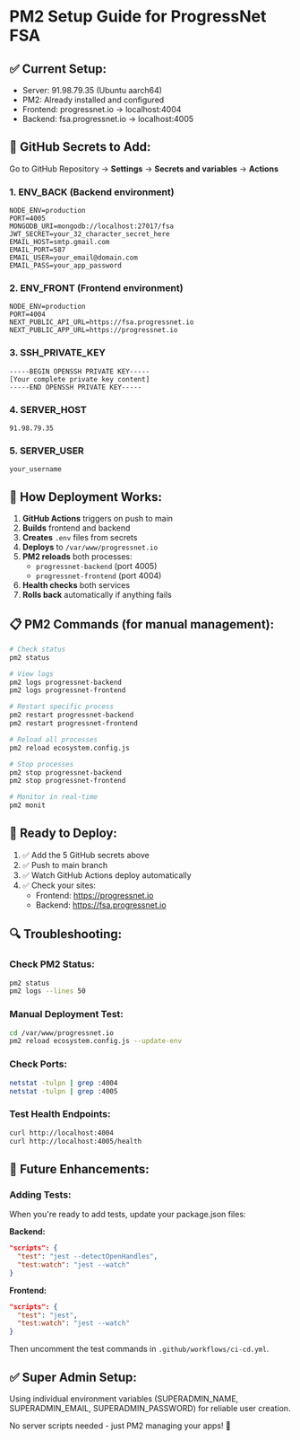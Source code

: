 # PM2 Setup Guide for ProgressNet FSA

## ✅ **Current Setup:**
- Server: 91.98.79.35 (Ubuntu aarch64)
- PM2: Already installed and configured
- Frontend: progressnet.io → localhost:4004
- Backend: fsa.progressnet.io → localhost:4005

## 🚀 **GitHub Secrets to Add:**

Go to GitHub Repository → **Settings** → **Secrets and variables** → **Actions**

### **1. ENV_BACK** (Backend environment)
```
NODE_ENV=production
PORT=4005
MONGODB_URI=mongodb://localhost:27017/fsa
JWT_SECRET=your_32_character_secret_here
EMAIL_HOST=smtp.gmail.com
EMAIL_PORT=587
EMAIL_USER=your_email@domain.com
EMAIL_PASS=your_app_password
```

### **2. ENV_FRONT** (Frontend environment)
```
NODE_ENV=production
PORT=4004
NEXT_PUBLIC_API_URL=https://fsa.progressnet.io
NEXT_PUBLIC_APP_URL=https://progressnet.io
```

### **3. SSH_PRIVATE_KEY**
```
-----BEGIN OPENSSH PRIVATE KEY-----
[Your complete private key content]
-----END OPENSSH PRIVATE KEY-----
```

### **4. SERVER_HOST**
```
91.98.79.35
```

### **5. SERVER_USER**
```
your_username
```

## 🔧 **How Deployment Works:**

1. **GitHub Actions** triggers on push to main
2. **Builds** frontend and backend
3. **Creates** `.env` files from secrets
4. **Deploys** to `/var/www/progressnet.io`
5. **PM2 reloads** both processes:
   - `progressnet-backend` (port 4005)
   - `progressnet-frontend` (port 4004)
6. **Health checks** both services
7. **Rolls back** automatically if anything fails

## 📋 **PM2 Commands (for manual management):**

```bash
# Check status
pm2 status

# View logs
pm2 logs progressnet-backend
pm2 logs progressnet-frontend

# Restart specific process
pm2 restart progressnet-backend
pm2 restart progressnet-frontend

# Reload all processes
pm2 reload ecosystem.config.js

# Stop processes
pm2 stop progressnet-backend
pm2 stop progressnet-frontend

# Monitor in real-time
pm2 monit
```

## 🎯 **Ready to Deploy:**

1. ✅ Add the 5 GitHub secrets above
2. ✅ Push to main branch
3. ✅ Watch GitHub Actions deploy automatically
4. ✅ Check your sites:
   - Frontend: https://progressnet.io
   - Backend: https://fsa.progressnet.io

## 🔍 **Troubleshooting:**

### **Check PM2 Status:**
```bash
pm2 status
pm2 logs --lines 50
```

### **Manual Deployment Test:**
```bash
cd /var/www/progressnet.io
pm2 reload ecosystem.config.js --update-env
```

### **Check Ports:**
```bash
netstat -tulpn | grep :4004
netstat -tulpn | grep :4005
```

### **Test Health Endpoints:**
```bash
curl http://localhost:4004
curl http://localhost:4005/health
```

## 📝 **Future Enhancements:**

### **Adding Tests:**
When you're ready to add tests, update your package.json files:

**Backend:**
```json
"scripts": {
  "test": "jest --detectOpenHandles",
  "test:watch": "jest --watch"
}
```

**Frontend:**
```json
"scripts": {
  "test": "jest",
  "test:watch": "jest --watch"
}
```

Then uncomment the test commands in `.github/workflows/ci-cd.yml`.

## ✅ **Super Admin Setup:**
Using individual environment variables (SUPERADMIN_NAME, SUPERADMIN_EMAIL, SUPERADMIN_PASSWORD) for reliable user creation.

No server scripts needed - just PM2 managing your apps! 🚀